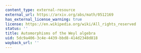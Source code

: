 ```yaml
---
content_type: external-resource
external_url: https://arxiv.org/abs/math/0512169
has_external_license_warning: true
license: https://en.wikipedia.org/wiki/All_rights_reserved
status: ''
title: Automorphisms of the Weyl algebra
uid: 5dc9a406-3c4e-4439-bbd8-414d2348d818
wayback_url: ''
---
```

